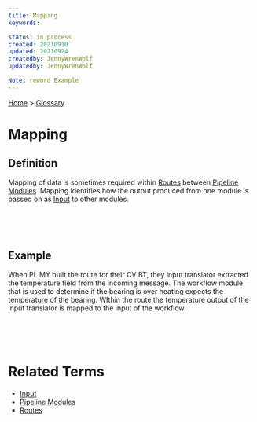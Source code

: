 ```yaml
---
title: Mapping
keywords: 

status: in process
created: 20210910
updated: 20210924
createdby: JennyWrenWolf
updatedby: JennyWrenWolf

Note: reword Example
---
```

[Home](../Index.md) > [Glossary](./Index.md)

# Mapping
## Definition
Mapping of data is sometimes required within [Routes](./Route.md) between [Pipeline Modules](./PipelineModule.md).  Mapping identifies how the output produced from one module is passed on as [Input](./Input.md) to other modules.

<br>
<br>
<br>

## Example
When PL MY built the route for their CV BT, they input translator extracted the temperature field from the incoming message. The workflow module that is used to determine if the bearing is over heating expects the temperature of the bearing. WIthin the route the temperature output of the input translator is mapped to the input of the workflow

<br>
<br>
<br>

# Related Terms
- [Input](./Input.md)
- [Pipeline Modules](./PipelineModule.md)
- [Routes](./Route.md)